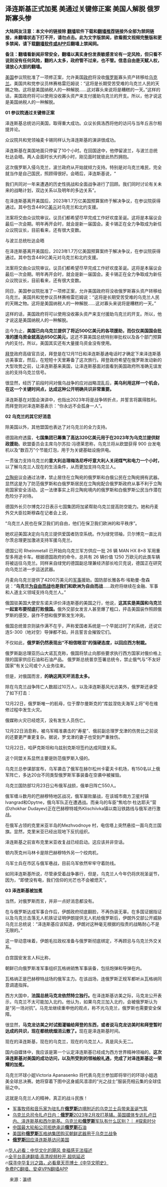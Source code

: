  <!-- 面包屑导航 --> <h2>泽连斯基正式加冕 美通过关键修正案 美国人解脱 俄罗斯寡头惨</h2> <p class="notice"><b>大陆网友注意：本文中的链接除 <a href="https://github.com/bannedbook/fanqiang" >翻墙</a>软件下载和<a href="https://github.com/killgcd/justmysocks/blob/master/README.md">翻墙推荐</a>链接外全部为禁网链接，未翻墙状态下打不开，请勿点击。此为文字版禁闻，欲看图文视频完整版和更多禁闻，请下载<a href="https://github.com/bannedbook/fanqiang">翻墙软件或APP</a>后翻墙上禁闻网。</p><p>备注：翻墙看新闻非常安全，翻墙以真实身份发表敏感言论有一定风险，但只看不说则没有任何风险，翻的人太多，政府管不过来，也不管。信息自由是天赋人权，请放心大胆的翻墙。</b></p>  <div class="entry"> <p id="summary"><a href="https://www.bannedbook.org/bnews/tag/%e7%be%8e%e5%9b%bd/" class="st_tag internal_tag" rel="tag" title="标签 美国 下的日志">美国</a>参议院批准了一项修正案，允许美国<a href="https://www.bannedbook.org/bnews/tag/%e6%94%bf%e5%ba%9c/" class="st_tag internal_tag" rel="tag" title="标签 政府 下的日志">政府</a>将没收<a href="https://www.bannedbook.org/bnews/tag/%e4%bf%84%e7%bd%97%e6%96%af/" class="st_tag internal_tag" rel="tag" title="标签 俄罗斯 下的日志">俄罗斯</a>寡头资产转移给<a href="https://www.bannedbook.org/bnews/tag/%e4%b9%8c%e5%85%8b%e5%85%b0/" class="st_tag internal_tag" rel="tag" title="标签 乌克兰 下的日志">乌克兰</a>。美国共和党参议员林赛格雷厄姆说：“这将是长期受苦受难的乌克兰人民的天赐之物。这将是美国纳税人的一种解脱&#8230;&#8230;这对寡头来说将是糟糕的一天。”这样的话，美国政府将可以使用没收寡头资产来支付援助乌克兰的开支。所以，他才说这是美国纳税人的一种解脱。</p> <p><strong>01&nbsp;</strong><strong>参议院通过关键修正案</strong></p> <p>泽连斯基总统访问美国，取得重大成功。众议长佩洛西将他的访问与当年丘吉尔相提并论。</p> <p>众议院共和党领袖麦卡锡同样认为泽连斯基的演讲很成功。</p> <p>泽连斯基在美国地面只停留了10个小时。在回国途中，他停留波兰，与波兰总统杜达会晤。两人会面时长大约两小时，刚见面时就彼此热烈拥抱。</p> <p>这次俄罗斯入侵乌克兰，波兰政府从开始就倾力支持。特别是对乌克兰难民，完全就当作是自己国民，照顾得很好。会晤后，泽连斯基说，“</p> <p>我们共同对一年来遭遇的历史性挑战和全面战争进行了回顾。我们同时讨论有关未来的战略计划，双边关系以及明年的多边关系”。</p> <p>在泽连斯基离开美国后，2023年1.7万亿美国预算案终于解决争议，在参议院获得通过。其中包含449亿<a href="https://www.bannedbook.org/bnews/tag/%e7%be%8e%e5%85%83/" class="st_tag internal_tag" rel="tag" title="标签 美元 下的日志">美元</a>对乌克兰和北约支援。</p> <p>法案将交由众议院审议。议员们都希望尽早完成工作好欢度圣诞。这将是本届议会最后一次会期。明年再开会时，就会是新一届国会。麦卡锡正在全力争取成为新任众议院议长，目前看来，还有很大变数。</p> <p>与波兰总统杜达会晤</p> <p>在泽连斯基离开美国后，2023年1.7万亿美国预算案终于解决争议，在参议院获得通过。其中包含449亿美元对乌克兰和北约支援。</p> <p>法案将交由众议院审议。议员们都希望尽早完成工作好欢度圣诞。这将是本届议会最后一次会期。明年再开会时，就会是新一届国会。麦卡锡正在全力争取成为新任众议院议长，目前看来，还有很大变数。</p> <p>同日，美国参议院批准了一项修正案，允许美国政府将没收俄罗斯寡头资产转移给乌克兰。美国共和党参议员林赛格雷厄姆说：“这将是长期受苦受难的乌克兰人民的天赐之物。这将是美国纳税人的一种解脱&#8230;&#8230;这对寡头来说将是糟糕的一天。”</p> <p>这样的话，美国政府将可以使用没收寡头资产来支付援助乌克兰的开支。所以，他才说这是美国纳税人的一种解脱。</p> <p>迄今为止，<strong>美国已向乌克兰提供了将近500亿美元的各项援助，而仅仅美国国会批准的援乌资金就高达650亿美元，</strong>这还不算美国总统特别审批权以及各个部门预算内的支付。所以，美国其实还有大量援乌资金没有使用。</p>  <p><a href="https://www.bannedbook.org/bnews/tag/%e6%8b%9c%e7%99%bb/" class="st_tag internal_tag" rel="tag" title="标签 拜登 下的日志">拜登</a>政府高级官员说，拜登是在12月11日和泽连斯基通电话时才确定下来泽连斯基访美事宜，然后，在短短十天里筹备了这次旅行。拜登政府希望在俄罗斯发动新的大型攻势之前，让泽连斯基来美国，让泽连斯基面对面看到美国政府所准确无误发出的支持乌克兰信号。</p> <p>很显然，经历了前段时间对俄乌战争的应对战略混乱后，<strong>美</strong><strong>乌利用这样一个机会，在这一个关键时间点，达成这种公开明确共识非常重要。</strong></p> <p>泽连斯基在对国会演讲中，也指出2023年将是战争转折点，并誓言将赢得胜利。而拜登则对泽连斯基表示：“你永远不会孤身一人”。</p> <p><strong>02 乌克兰的其它好消息</strong></p> <p>除美国以外，其他盟国也表达了对乌克兰的全力支持。</p> <p>德国政府透露，<strong>七国集团已筹集了高达320亿美元用于在2023年为乌克兰提供财政援助</strong>。欧盟委员会主席乌尔苏拉·冯德莱恩称，乌克兰将从欧盟获得 900 台发电机以及“数百万”个节能灯泡，用于为关键基础设施供电。</p> <p>一贯强力支持乌克兰的<strong>意大利总理梅洛尼呼吁意大利人关闭煤气和电力一个小时，</strong>以了解乌克兰人现在的生活条件，从而更加支持乌克兰人。</p> <p><a href="https://www.bannedbook.org/bnews/tag/%e7%ab%8b%e9%99%b6%e5%ae%9b/" class="st_tag internal_tag" rel="tag" title="标签 立陶宛 下的日志">立陶宛</a>议会通过法律，禁止居住在立陶宛的俄罗斯和白俄公民在立陶宛拥有武器。显然这是为了防范俄罗斯和白俄罗斯居民在立陶宛配合俄罗斯政府从事不利于立陶宛国家安全活动。这一法律事实上将立陶宛境内的俄罗斯和白俄罗斯公民当作潜在危险分子对待。</p> <p>德国外长贝尔博克22日表示七国集团将加紧帮助乌克兰提高防空能力。她和丹麦外交大臣拉斯穆森在记者会上说，</p> <p>“乌克兰人民也在保卫我们的自由，他们在保卫我们欧洲的和平秩序”。</p> <p>她欢迎美国决定向乌克兰提供爱国者防空系统。作为绿党领袖，贝尔博克一直比肖尔茨总理更加激进支持军援乌克兰。&nbsp;</p> <p>德国公司 Rheinmetall 已开始向乌克兰军方供应一批 26 辆 MAN HX 8&#215;8 军用重型多用途卡车。根据德国政府的命令，总共有 26 辆价值 1250 万欧元的此类车辆将被运往乌克兰。同样来自绿党的德国副总理兼经济部长哈贝克说，德国正在研究向乌克兰进一步运送武器。</p> <p>丹麦向乌克兰提供了4200万美元的<a href="https://www.bannedbook.org/bnews/tag/%E5%86%9B%E4%BA%8B/" class="st_tag internal_tag" rel="tag" title="标签 军事 下的日志">军事</a>援助。国防部长雅各布·埃勒曼-詹森说：“<strong>乌克兰<span class='wp_keywordlink'><a href="https://www.bannedbook.org/forum2/topic1689.html" title="余杰《为自由而战——余杰政论自选集》" target="_blank">为自由而战</a></span>也是我们和欧洲为自由而战</strong>……政府将继续在金融、军事和人道主义领域支持乌克兰人。”</p> <p>俄国驻美国大使安东诺夫评价泽连斯基的美国之行，他说，<strong>这其实是美国和乌克兰一起宣布要彻底打败俄国。</strong>俄外交部女发言人甚至爆了粗口，抨击美国装作照顾俄罗斯的感受，装作不想和俄罗斯发生冲突。</p> <p>俄国总统普京则装作满不在乎，声称爱国者系统是一个早就过时了的系统，还说它连S-300（地对空）导弹都不如，并且誓言会摧毁它们。</p>  <p>不仅如此，<strong>俄罗斯仍然表现出“不相信眼泪”的强硬态度，以回应西方制裁。</strong></p> <p>俄罗斯副总理亚历山大诺瓦克称，俄国将禁止向那些要求执行西方国家对俄价格上限的国家供应石油和石油产品。&nbsp;俄罗斯总统普京签署总统令，禁止俄气与“不友好国家”有关公司或个人业务往来。</p> <p>但是，对俄国而言，<strong>的确这两天坏消息太多。</strong></p> <p>除在乌克兰战争阵亡人数超过10万人，以及泽连斯基风光访美外，俄罗斯还承受了如下打击：</p> <p>12月22日，俄罗斯唯一的航母，位于摩尔曼斯克的“库兹涅佐夫海军上将”号在维修过程中发生火灾。&nbsp;</p> <p>俄媒称火灾已经熄灭，没有发生人员伤亡。</p> <p>12月22日消息称，被乌军精准袭击的“寿星”、俄前副总理罗戈津的伤势比之前说的还要更严重更复杂。据说，罗戈津的妻子也受到严重挫伤。</p> <p>12月22日，哈萨克斯坦和乌兹别克斯坦签约达成同盟关系。</p> <p>这个同盟关系显然主要是防范俄罗斯入侵的。</p> <p>乌克兰总参谋部宣布，乌军袭击了俄军在赫尔松州卡霍夫卡机场，有150名以上俄军阵亡，多达20台不同类型俄罗斯军事装备在空袭中被摧毁。</p> <p>乌克兰国防部12月23日公布俄军战损，俄单日阵亡550人。</p> <p>俄军缠斗数月的巴赫穆特地区战况，俄军屡败屡战，在该城市南方卫星村镇Ivangrad和Opytne，俄乌军队正在遭遇战。而亲乌的车臣“焦哈尔·杜达耶夫”营(Dzhokhar Dudayev)正在巴赫穆特城外Klischiivka镇以南沿铁路线与俄军进行激战。</p> <p>在俄军占领的克里米亚半岛的Mezhvodnoye 村，电信塔上突然悬挂一面乌克兰国旗。显然，克里米亚已经出现地下反抗组织。</p> <p>泽连斯基之前宣布克里米亚收复战已经启动。这应该并非空话。</p> <p>顿内茨克州马林卡是除巴赫穆特外另一个绞肉机，</p>  <p>乌军士兵在市区与俄军巷战，目前乌军依然牢牢守着防线。</p> <p>如同泽连斯基所说，尽管承受着战争暴行，但是，乌克兰人今年仍将庆祝圣诞节，因为，“即使没有电，我们信仰的光芒也不会被熄灭”。</p> <p><strong>03&nbsp;<strong>泽连斯基被加冕</strong></strong></p> <p>当然，对俄罗斯而言，并非一点好消息都没有。</p> <p>在与俄罗斯达成军事合作后，伊朗政府彻底翻脸，不再伪装无辜。在多国证据指证以及乌克兰击落无人机铁证证明伊朗提供无人机给俄罗斯后，伊朗外交部公开威胁乌克兰总统说：“泽连斯基应该知道，伊朗对这种毫无根据的指责的战略耐心不是无限的。”</p> <p>这一举动意味着，伊朗毛拉政权准备与俄罗斯彻底绑定，不再顾忌与乌克兰外交关系。</p> <p>白宫国安发言人科比称，</p> <p>朝鲜已向俄罗斯准军事组织瓦格纳销售军事装备，包括炮弹和导弹在内。</p> <p>瓦格纳正是巴赫穆特战场的俄军主力。在该战场，连俄罗斯正规军都听从瓦格纳同意调遣指挥。</p> <p>西方大国中，<strong>法国总统马克龙依然特立独行。</strong>在泽连斯基访美之际，马克龙公开表示，乌克兰不太可能加入北约。他认为，如果乌克兰加入北约，会被俄罗斯认为是“另一场对抗”。马克龙继续重申他的观点，称不光乌克兰，俄罗斯也需要安全保障。</p> <p>很显然，<strong>马克龙访美之时试图灌输给拜登的东西，或者说马克龙访美时和拜登暂时达成的共识，现在都统统烟消云散了。</strong>现在是泽连斯基时间。</p> <p>现在的泽连斯基，现在的乌克兰，现在的乌克兰人，真是风头无二。</p> <p>国内自媒体中，我应该是第一个认定泽连斯基已经成为西方世界精神领袖的。<strong>这次泽连斯基对美国的成功访问，以及所受到的领袖般礼遇，完成了对泽连斯基这一荣耀的加冕。</strong></p> <p>乌克兰环球小姐Victoria Apanasenko 将代表乌克兰参加即将举行的环球小姐选美全球总决赛。她将穿着下图中这身威风凛凛的“光之战士”服装亮相云集的全球佳丽之中。</p> <p>这就是乌克兰人的精神，真正的战斗民族！</p>  <p></p> <!--<div id="taboola-mid-1"></div>--><ul class='op-related-articles' title='相关阅读'> <li><a href='https://www.bannedbook.org/bnews/bannedvideo/20221225/1827790.html' target='_blank'>军事牧师和音乐家为驻扎在<b>俄罗斯</b>边境附近的乌克兰士兵带来圣诞气氛</a></li> <li><a href='https://www.bannedbook.org/bnews/sohnews/20221224/1827656.html' target='_blank'>乌克兰总司令扎卢日内：<b>俄罗斯</b>2023年2月攻打基辅。英国媒体专访扎卢日内、泽连斯基和西尔斯基。乌克兰和<b>俄罗斯</b>军队有什么区别？｜ #探索时分</a></li> <li><a href='https://www.bannedbook.org/bnews/worldnews/20221223/1827230.html' target='_blank'>中国最大轮船公司拒绝承运<b>俄罗斯</b>石油</a></li> <li><a href='https://www.bannedbook.org/bnews/worldnews/20221223/1827055.html' target='_blank'>美国称<b>俄罗斯</b>瓦格纳集团购买朝鲜武器用于乌克兰战争</a></li> <li><a href='https://www.bannedbook.org/bnews/worldnews/20221222/1826894.html' target='_blank'><b>俄罗斯</b>回应泽连斯基访问美国</a></li> </ul> <p class="texttj"> 🔥<a href="https://www.bannedbook.org/bnews/comments/20220220/1694796.html" target="_blank">华人必看：中华文化的飓风 幸福感无法描述</a><br/> 🔥<a href="https://github.com/bannedbook/fanqiang/wiki/V2ray%E6%9C%BA%E5%9C%BA" target="_blank">全平台高速翻墙:高清视频秒开,超低延迟</a><br/> 🔥<a href="https://www.bannedbook.org/bnews/comments/20220808/1768773.html" target="_blank">探寻中华复兴之路，必看章天亮博士《中华文明史》</a><br/> <a href="https://github.com/bannedbook/fanqiang/wiki/%E7%A6%81%E9%97%BB%E7%BD%91%E5%AE%89%E5%8D%93%E7%BF%BB%E5%A2%99%E6%96%B0%E9%97%BBAPP" target="_blank">免费PC翻墙、安卓VPN翻墙APP</a><br/> </p><p class="src-info">　来源：瀛绩 </p><a name='sharetosocial'></a> <div style="margin-bottom:5px;padding-bottom:5px;clear:both"> <div id="archive-pix-1" class="banner-ads"> <!-- AuctionX Display platform tag START --> <div id="27602x728x90x621x_ADSLOT1" clicktrack="%%CLICK_URL_ESC%%"></div>  <!-- AuctionX Display platform tag END --> </div> <div id="archive-pix-2" class="banner-ads"> <!-- AuctionX Display platform tag START --> <div id="27556x300x250x621x_ADSLOT1" clicktrack="%%CLICK_URL_ESC%%" style="margin:0 auto;text-align:center"></div>  <!-- AuctionX Display platform tag END --> </div> </div>  <div id="archive-pix-1" class="banner-ads"> <!-- AuctionX Display platform tag START --> <div id="27603x728x90x621x_ADSLOT1" clicktrack="%%CLICK_URL_ESC%%"></div>  <!-- AuctionX Display platform tag END --> </div> </div><!--END ENTRY--> 